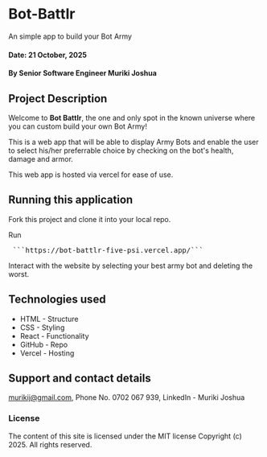# Bot-Battlr
An simple app to build your Bot Army

#### Date: 21 October, 2025

#### By Senior Software Engineer Muriki Joshua

## Project Description

Welcome to **Bot Battlr**, the one and only spot in the known universe where you can custom build your own Bot Army!

This is a web app that will be able to display Army Bots and enable the user to select his/her preferrable choice
by checking on the bot's health, damage and armor.

This web app is hosted via vercel for ease of use.

## Running this application
Fork this project and clone it into your local repo.

Run

<pre> ```https://bot-battlr-five-psi.vercel.app/```</pre>

Interact with the website by selecting your best army bot and deleting the worst. 

## Technologies used

- HTML - Structure
- CSS - Styling
- React - Functionality
- GitHub - Repo
- Vercel - Hosting

## Support and contact details

murikij@gmail.com, Phone No. 0702 067 939, LinkedIn - Muriki Joshua

### License
The content of this site is licensed under the MIT license Copyright (c) 2025. 
All rights reserved.

